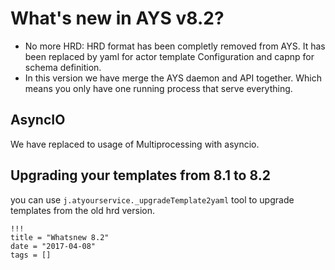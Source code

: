 # What's new in AYS v8.2?
- No more HRD: HRD format has been completly removed from AYS.
It has been replaced by yaml for actor template Configuration and capnp for schema definition.
- In this version we have merge the AYS daemon and API together. Which means you only have one running process that serve everything.


## AsyncIO
We have replaced to usage of Multiprocessing with asyncio.


## Upgrading your templates from 8.1 to 8.2
you can use `j.atyourservice._upgradeTemplate2yaml` tool to upgrade templates from the old hrd version.

```
!!!
title = "Whatsnew 8.2"
date = "2017-04-08"
tags = []
```
